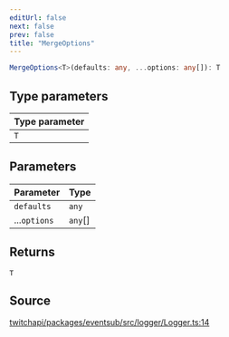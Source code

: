 ```yaml
---
editUrl: false
next: false
prev: false
title: "MergeOptions"
---
```


```ts
MergeOptions<T>(defaults: any, ...options: any[]): T
```

## Type parameters

| Type parameter |
| :------ |
| `T` |

## Parameters

| Parameter | Type |
| :------ | :------ |
| `defaults` | `any` |
| ...`options` | `any`[] |

## Returns

`T`

## Source

[twitchapi/packages/eventsub/src/logger/Logger.ts:14](https://github.com/pablornc/twitchapi//blob/b274026/packages/eventsub/src/logger/Logger.ts#L14)
